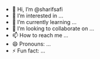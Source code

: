 - 👋 Hi, I’m @sharifsafi
- 👀 I’m interested in ...
- 🌱 I’m currently learning ...
- 💞️ I’m looking to collaborate on ...
- 📫 How to reach me ...
- 😄 Pronouns: ...
- ⚡ Fun fact: ...

<!---
sharifsafi/sharifsafi is a ✨ special ✨ repository because its `README.md` (this file) appears on your GitHub profile.
You can click the Preview link to take a look at your changes.
--->
